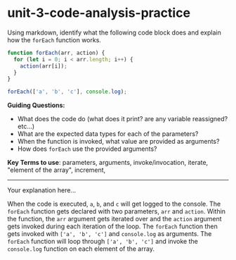 # unit-3-code-analysis-practice

Using markdown, identify what the following code block does and explain how the `forEach` function works.

```js
function forEach(arr, action) {
  for (let i = 0; i < arr.length; i++) {
    action(arr[i]);
  }
}

forEach(['a', 'b', 'c'], console.log);
```

**Guiding Questions:**
* What does the code do (what does it print? are any variable reassigned? etc...)
* What are the expected data types for each of the parameters?
* When the function is invoked, what value are provided as arguments?
* How does `forEach` use the provided arguments?

**Key Terms to use**: parameters, arguments, invoke/invocation, iterate, "element of the array", increment,  

<hr>

Your explanation here...

When the code is executed, `a`, `b`, and `c` will get logged to the console. The `forEach` function gets declared with two parameters, `arr` and `action`. Within the function, the `arr` argument gets iterated over and the `action` argument gets invoked during each iteration of the loop. The `forEach` function then gets invoked with `['a', 'b', 'c']` and `console.log` as arguments. The `forEach` function will loop through `['a', 'b', 'c']` and invoke the `console.log` function on each element of the array.
